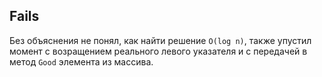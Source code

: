 ## Fails

Без объяснения не понял, как найти решение `O(log n)`, также упустил момент с возращением реального левого указателя и с передачей в метод `Good` элемента из массива.